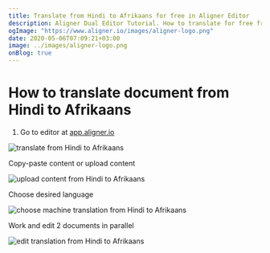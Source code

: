 ```yaml
---
title: Translate from Hindi to Afrikaans for free in Aligner Editor
description: Aligner Dual Editor Tutorial. How to translate for free from Hindi to Afrikaans. Aligner is multilingual document management platform. 
ogImage: "https://www.aligner.io/images/aligner-logo.png"
date: 2020-05-06T07:09:21+03:00
image: ../images/aligner-logo.png
onBlog: true
---
```


# How to translate document from Hindi to Afrikaans

1. Go to editor at [app.aligner.io](https://app.aligner.io "Aligner App web page")

![translate from Hindi to Afrikaans](../aligner-blank-editor.png "translate from Hindi to Afrikaans")

Copy-paste content or upload content

![upload content from Hindi to Afrikaans](../aligner-uploaded-document.png "upload content from Hindi to Afrikaans")

Choose desired language

![choose machine translation from Hindi to Afrikaans](../aligner-language-dropdown.png "choose machine translation from Hindi to Afrikaans")

Work and edit 2 documents in parallel

![edit translation from Hindi to Afrikaans](../aligner-double-sitded-editor.png "edit translation from Hindi to Afrikaans")

